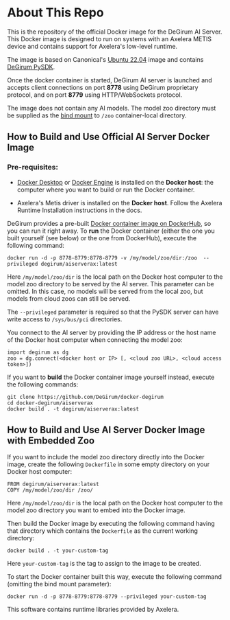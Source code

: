 # About This Repo

This is the repository of the official Docker image for the DeGirum AI Server. This Docker image is designed to run on systems with an Axelera METIS device and contains support for Axelera's low-level runtime.

The image is based on Canonical's [Ubuntu 22.04](https://ubuntu.com/containers) image 
and contains [DeGirum PySDK](https://docs.degirum.com/content/pysdk/).

Once the docker container is started, DeGirum AI server is launched and accepts client connections on port **8778**
using DeGirum proprietary protocol, and on port **8779** using HTTP/WebSockets protocol.

The image does not contain any AI models. The model zoo directory must be supplied as the 
[bind mount](https://docs.docker.com/storage/bind-mounts/) to `/zoo` container-local directory.

## How to Build and Use Official AI Server Docker Image

### Pre-requisites: 

- [Docker Desktop](https://www.docker.com/get-started/) or [Docker Engine](https://docs.docker.com/engine/install/) 
is installed on the **Docker host**: the computer where you want to build or run the Docker container.

- Axelera's Metis driver is installed on the **Docker host**. Follow the Axelera Runtime Installation instructions in the docs.

DeGirum provides a pre-built [Docker container image on DockerHub](https://hub.docker.com/r/degirum/aiservertrt), so 
you can run it right away. To **run** the Docker container (either the one you built yourself (see below) or the one from DockerHub),
execute the following command:

    docker run -d -p 8778-8779:8778-8779 -v /my/model/zoo/dir:/zoo  --privileged degirum/aiserverax:latest

Here `/my/model/zoo/dir` is the local path on the Docker host computer to the model zoo directory to be served by the AI server.
This parameter can be omitted. In this case, no models will be served from the local zoo, but models from cloud zoos 
can still be served.

The `--privileged` parameter is required so that the PySDK server can have write access to `/sys/bus/pci` directories.

You connect to the AI server by providing the IP address or the host name of the Docker host computer when connecting the model zoo:

    import degirum as dg
    zoo = dg.connect(<docker host or IP> [, <cloud zoo URL>, <cloud access token>])

If you want to **build** the Docker container image yourself instead, execute the following commands:

    git clone https://github.com/DeGirum/docker-degirum
    cd docker-degirum/aiserverax
    docker build . -t degirum/aiserverax:latest

## How to Build and Use AI Server Docker Image with Embedded Zoo

If you want to include the model zoo directory directly into the Docker image, create the following `Dockerfile` in some empty directory on your Docker host computer:

    FROM degirum/aiserverax:latest
    COPY /my/model/zoo/dir /zoo/

Here `/my/model/zoo/dir` is the local path on the Docker host computer to the model zoo directory you want to embed into the Docker image.

Then build the Docker image by executing the following command having that directory which contains the `Dockerfile` as the current working directory:
    
    docker build . -t your-custom-tag
    
Here `your-custom-tag` is the tag to assign to the image to be created.
    
To start the Docker container built this way, execute the following command (omitting the bind mount parameter):

    docker run -d -p 8778-8779:8778-8779 --privileged your-custom-tag

This software contains runtime libraries provided by Axelera.
